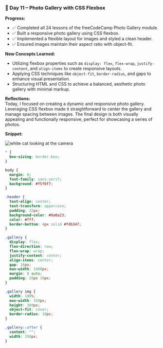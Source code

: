 ### 📅 Day 11 – Photo Gallery with CSS Flexbox

**Progress:**
- ✅ Completed all 24 lessons of the freeCodeCamp Photo Gallery module.
- ✅ Built a responsive photo gallery using CSS flexbox.
- ✅ Implemented a flexible layout for images and styled a clean header.
- ✅ Ensured images maintain their aspect ratio with object-fit.

**New Concepts Learned:**
- Utilizing flexbox properties such as `display: flex`, `flex-wrap`, `justify-content`, and `align-items` to create responsive layouts.
- Applying CSS techniques like `object-fit`, `border-radius`, and gaps to enhance visual presentation.
- Structuring HTML and CSS to achieve a balanced, aesthetic photo gallery with minimal markup.

**Reflections:**  
Today, I focused on creating a dynamic and responsive photo gallery. Leveraging CSS flexbox made it straightforward to center the gallery and manage spacing between images. The final design is both visually appealing and functionally responsive, perfect for showcasing a series of photos.

**Snippet:**

<img src="https://cdn.freecodecamp.org/curriculum/css-photo-gallery/7.jpg" alt="white cat looking at the camera">

```css
* {
  box-sizing: border-box;
}

body {
  margin: 0;
  font-family: sans-serif;
  background: #f5f6f7;
}

.header {
  text-align: center;
  text-transform: uppercase;
  padding: 32px;
  background-color: #0a0a23;
  color: #fff;
  border-bottom: 4px solid #fdb347;
}

.gallery {
  display: flex;
  flex-direction: row;
  flex-wrap: wrap;
  justify-content: center;
  align-items: center;
  gap: 16px;
  max-width: 1400px;
  margin: 0 auto;
  padding: 20px 10px;
}

.gallery img {
  width: 100%;
  max-width: 350px;
  height: 300px;
  object-fit: cover;
  border-radius: 10px;
}

.gallery::after {
  content: "";
  width: 350px;
}
